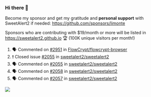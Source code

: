 ### Hi there 👋

Become my sponsor and get my gratitude and **personal support** with SweetAlert2 if needed: https://github.com/sponsors/limonte

Sponsors who are contributing with $19/month or more will be listed in https://sweetalert2.github.io 🏆 (100K unique visitors per month!)

<!--START_SECTION:activity-->
1. 🗣 Commented on [#2951](https://github.com//FlowCrypt/flowcrypt-browser/issues/2951) in [FlowCrypt/flowcrypt-browser](https://github.com//FlowCrypt/flowcrypt-browser)
2. ❗️ Closed issue [#2055](https://github.com//sweetalert2/sweetalert2/issues/2055) in [sweetalert2/sweetalert2](https://github.com//sweetalert2/sweetalert2)
3. 🗣 Commented on [#2055](https://github.com//sweetalert2/sweetalert2/issues/2055) in [sweetalert2/sweetalert2](https://github.com//sweetalert2/sweetalert2)
4. 🗣 Commented on [#2058](https://github.com//sweetalert2/sweetalert2/issues/2058) in [sweetalert2/sweetalert2](https://github.com//sweetalert2/sweetalert2)
5. 🗣 Commented on [#2057](https://github.com//sweetalert2/sweetalert2/issues/2057) in [sweetalert2/sweetalert2](https://github.com//sweetalert2/sweetalert2)
<!--END_SECTION:activity-->

![](https://github-readme-stats.vercel.app/api?username=limonte&theme=vue&show_icons=true)
